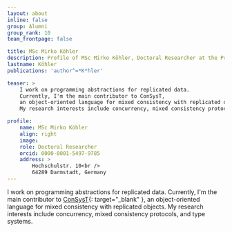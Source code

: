 ```yaml
---
layout: about
inline: false
group: Alumni
group_rank: 10
team_frontpage: false

title: MSc Mirko Köhler
description: Profile of MSc Mirko Köhler, Doctoral Researcher at the Programming Group.
lastname: Köhler
publications: 'author^=*K*hler'

teaser: >
    I work on programming abstractions for replicated data.
    Currently, I'm the main contributor to ConSysT,
    an object-oriented language for mixed consistency with replicated objects.
    My research interests include concurrency, mixed consistency protocols, and type systems.

profile:
    name: MSc Mirko Köhler
    align: right
    image: 
    role: Doctoral Researcher
    orcid: 0000-0001-5497-9785
    address: >
        Hochschulstr. 10<br />
        64289 Darmstadt, Germany
---
```


I work on programming abstractions for replicated data.
Currently, I'm the main contributor to [ConSysT](https://consyst-project.github.io/){: target="_blank" },
an object-oriented language for mixed consistency with replicated objects.
My research interests include concurrency, mixed consistency protocols, and type systems.
